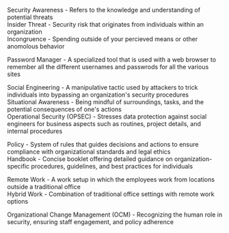 Security Awareness - Refers to the knowledge and understanding of potential threats  
Insider Threat - Security risk that originates from individuals within an organization  
Incongruence - Spending outside of your percieved means or other anomolous behavior  

Password Manager - A specialized tool that is used with a web browser to remember all the different usernames and passwrods for all the various sites  

Social Engineering - A manipulative tactic used by attackers to trick individuals into bypassing an organization's security procedures  
Situational Awareness - Being mindful of surroundings, tasks, and the potential consequences of one's actions  
Operational Security (OPSEC) - Stresses data protection against social engineers for business aspects such as routines, project details, and internal procedures  

Policy - System of rules that guides decisions and actions to ensure compliance with organizational standards and legal ethics  
Handbook - Concise booklet offering detailed guidance on organization-specific procedures, guidelines, and best practices for individuals  

Remote Work - A work setup in which the employees work from locations outside a traditional office  
Hybrid Work - Combination of traditional office settings with remote work options  

Organizational Change Management (OCM) - Recognizing the human role in security, ensuring staff engagement, and policy adherence  
